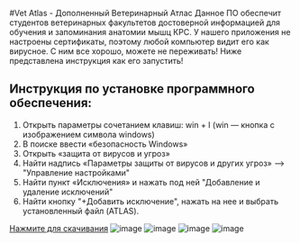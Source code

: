 #Vet Atlas - Дополненный Ветеринарный Атлас
Данное ПО обеспечит студентов ветеринарных факультетов достоверной информацией для обучения и запоминания анатомии мышц КРС.
У нашего приложения не настроены сертификаты, поэтому любой компьютер видит его как вирусное. С ним все хорошо, можете не переживать! Ниже представлена инструкция как его запустить!

## Инструкция по установке программного обеспечения:
1. Открыть параметры сочетанием клавиш: win + I (win — кнопка с изображением символа windows) 
2. В поиске ввести «безопасность Windows» 
3. Открыть «защита от вирусов и угроз» 
4. Найти надпись «Параметры защиты от вирусов и других угроз» --> "Управление настройками" 
5. Найти пункт «Исключения» и нажать под ней "Добавление и удаление исключений"  
6. Найти кнопку "+Добавить исключение", нажать на нее и выбрать установленный файл (ATLAS).

[Нажмите для скачивания](https://github.com/ssixvfivess/DVA/releases)
![image](https://github.com/user-attachments/assets/e8bea0b8-2720-49ff-8fe1-470c54e03a6a)
![image](https://github.com/user-attachments/assets/363fa175-8f78-49b3-8d6f-0c403536379a)
![image](https://github.com/user-attachments/assets/ed2fdfa0-9a7f-412e-84c2-2e231fc60f94)
![image](https://github.com/user-attachments/assets/be1913f1-5996-49e8-8baa-a89f421b6ae1)



